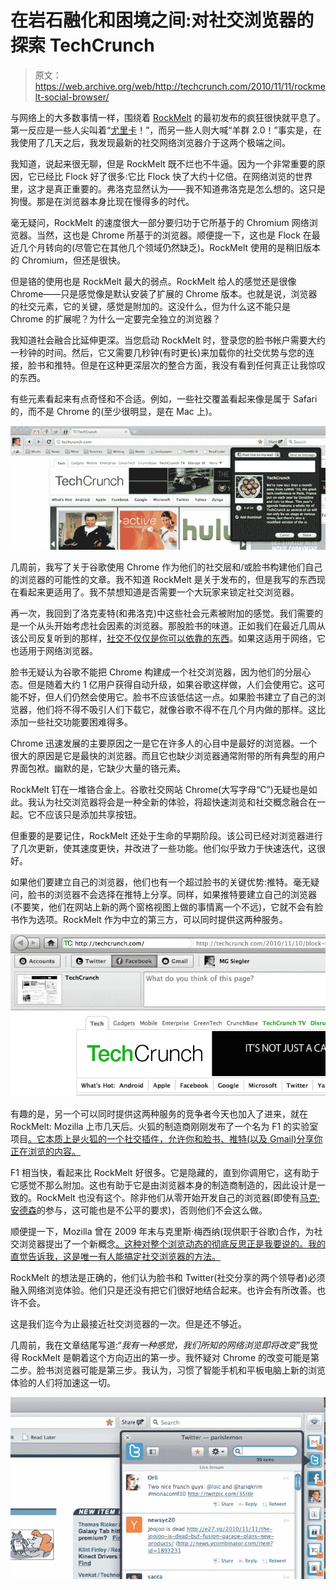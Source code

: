 # 在岩石融化和困境之间:对社交浏览器的探索 TechCrunch

> 原文：<https://web.archive.org/web/http://techcrunch.com/2010/11/11/rockmelt-social-browser/>

与网络上的大多数事情一样，围绕着 [RockMelt](https://web.archive.org/web/20230202212923/http://www.rockmelt.com/) 的最初发布的疯狂很快就平息了。第一反应是一些人尖叫着“[尤里卡](https://web.archive.org/web/20230202212923/https://techcrunch.com/2010/11/07/rockmelt-browser-sharing-review/)！”，而另一些人则大喊“羊群 2.0！”事实是，在我使用了几天之后，我发现最新的社交网络浏览器介于这两个极端之间。

我知道，说起来很无聊，但是 RockMelt 既不烂也不牛逼。因为一个非常重要的原因，它已经比 Flock 好了很多:它比 Flock 快了大约十亿倍。在网络浏览的世界里，这才是真正重要的。弗洛克显然认为——我不知道弗洛克是怎么想的。这只是狗慢。那是在浏览器本身比现在慢得多的时代。

毫无疑问，RockMelt 的速度很大一部分要归功于它所基于的 Chromium 网络浏览器。当然，这也是 Chrome 所基于的浏览器。顺便提一下，这也是 Flock 在最近几个月转向的(尽管它在其他几个领域仍然缺乏)。RockMelt 使用的是稍旧版本的 Chromium，但还是很快。

但是铬的使用也是 RockMelt 最大的弱点。RockMelt 给人的感觉还是很像 Chrome——只是感觉像是默认安装了扩展的 Chrome 版本。也就是说，浏览器的社交元素，它的关键，感觉是附加的。这没什么，但为什么这不能只是 Chrome 的扩展呢？为什么一定要完全独立的浏览器？

我知道社会融合比延伸更深。当您启动 RockMelt 时，登录您的脸书帐户需要大约一秒钟的时间。然后，它又需要几秒钟(有时更长)来加载你的社交优势与您的连接，脸书和推特。但是在这种更深层次的整合方面，我没有看到任何真正让我惊叹的东西。

有些元素看起来有点奇怪和不合适。例如，一些社交覆盖看起来像是属于 Safari 的，而不是 Chrome 的(至少很明显，是在 Mac 上)。

![](img/83f051c47706433690569223059f9dbe.png "a")

几周前，我写了关于谷歌使用 Chrome 作为他们的社交层和/或脸书构建他们自己的浏览器的可能性的文章。我不知道 RockMelt 是关于发布的，但是我写的东西现在看起来更适用了。我不禁想知道是否需要一个大玩家来锁定社交浏览器。

再一次，我回到了洛克麦特(和弗洛克)中这些社会元素被附加的感觉。我们需要的是一个从头开始考虑社会因素的浏览器。那股脸书的味道。正如我们在最近几周从该公司反复听到的那样，[社交不仅仅是你可以依靠的东西](https://web.archive.org/web/20230202212923/https://techcrunch.com/2010/09/22/facebook-social-layer-google/)。如果这适用于网络，它也适用于网络浏览器。

脸书无疑认为谷歌不能把 Chrome 构建成一个社交浏览器，因为他们的分层心态。但是随着大约 1 亿用户获得自动升级，如果谷歌这样做，人们会使用它。这可能不好，但人们仍然会使用它。脸书不应该低估这一点。如果脸书建立了自己的浏览器，他们将不得不吸引人们下载它，就像谷歌不得不在几个月内做的那样。这比添加一些社交功能要困难得多。

Chrome 迅速发展的主要原因之一是它在许多人的心目中是最好的浏览器。一个很大的原因是它是最快的浏览器。而且它也缺少浏览器通常附带的所有典型的用户界面包袱。幽默的是，它缺少大量的铬元素。

RockMelt 钉在一堆铬合金上。谷歌社交网站 Chrome(大写字母“C”)无疑也是如此。我认为社交浏览器将会是一种全新的体验，将超快速浏览和社交概念融合在一起。它不应该只是添加共享按钮。

但重要的是要记住，RockMelt 还处于生命的早期阶段。该公司已经对浏览器进行了几次更新，使其速度更快，并改进了一些功能。他们似乎致力于快速迭代，这很好。

如果他们要建立自己的浏览器，他们也有一个超过脸书的关键优势:推特。毫无疑问，脸书的浏览器不会选择在推特上分享。同样，如果推特要建立自己的浏览器(不要笑，他们在网站上新的两个窗格视图上做的事情离一个不远)，它就不会有脸书作为选项。RockMelt 作为中立的第三方，可以同时提供这两种服务。

![](img/5fa98614b1dc1a4a49875d788f81736d.png "Screen shot 2010-11-11 at 3.07.55 AM")

有趣的是，另一个可以同时提供这两种服务的竞争者今天也加入了进来，就在 RockMelt: Mozilla 上市几天后。火狐的制造商刚刚发布了一个名为 F1 的实验室项目[。它本质上是火狐的一个社交插件，允许你和脸书、推特(以及 Gmail)分享你正在浏览的内容。](https://web.archive.org/web/20230202212923/http://f1.mozillamessaging.com/)

F1 相当快，看起来比 RockMelt 好很多。它是隐藏的，直到你调用它，这有助于它感觉不那么附加。这也有助于它是由浏览器本身的制造商制造的，因此设计是一致的。RockMelt 也没有这个。除非他们从零开始开发自己的浏览器(即使有[马克·安德森](https://web.archive.org/web/20230202212923/http://www.crunchbase.com/person/marc-andreessen)的参与，这可能也是不公平的要求)，否则他们不会这么做。

顺便提一下，Mozilla 曾在 2009 年末与克里斯·梅西纳(现供职于谷歌)合作，为社交浏览器提出了一个新概念[。这种对整个浏览动态的彻底反思正是我要说的。我的直觉告诉我，这是唯一有人能搞定社交浏览器的方法。](https://web.archive.org/web/20230202212923/http://factoryjoe.com/social-agent/)

RockMelt 的想法是正确的，他们认为脸书和 Twitter(社交分享的两个领导者)必须融入网络浏览体验。他们只是还没有把它们很好地结合起来。也许会有所改善。也许不会。

这是我们迄今为止最接近社交浏览器的一次。但是还不够近。

几周前，我在文章结尾写道:“*我有一种感觉，我们所知的网络浏览即将改变*”我觉得 RockMelt 是朝着这个方向迈出的第一步。我怀疑对 Chrome 的改变可能是第二步。脸书浏览器可能是第三步。我认为，习惯了智能手机和平板电脑上新的浏览体验的人们将加速这一切。

![](img/174a33344e1e1c01788beac7011eebdf.png "b")